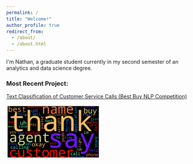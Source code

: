 ```yaml
---
permalink: /
title: "Welcome!"
author_profile: true
redirect_from: 
  - /about/
  - /about.html
---
```


I'm Nathan, a graduate student currently in my second semester of an analytics and data science degree. 

### Most Recent Project:

[Text Classification of Customer Service Calls (Best Buy NLP Competition)](https://nathan-popper.github.io/portfolio/portfolio-2/)

<img src="/images/employment_def_wordcloud.png"  width="50%" height="60%">
